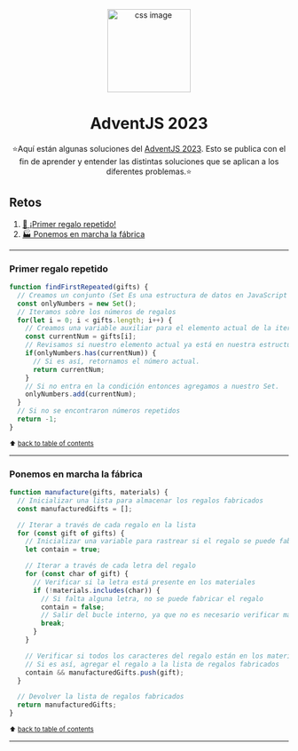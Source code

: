 <div align="center">
<img height="150"  src="https://res.cloudinary.com/dqd5x0s7w/image/upload/v1702933536/github/adventjs-logo_yyvhkp.png"  alt="css image">
<h1 align="center">AdventJS 2023</h1>
⭐️Aquí están algunas soluciones del <a target="_blank" href="https://adventjs.dev/es">AdventJS 2023</a>. Esto se publica con el fin de aprender y entender las distintas soluciones que se aplican a los diferentes problemas.⭐️
</div>

## Retos

1. [🎁 ¡Primer regalo repetido!](#Primer-regalo-repetido)
2. [🏭 Ponemos en marcha la fábrica](#Ponemos-en-marcha-la-fábrica)

---

### Primer regalo repetido

```js
function findFirstRepeated(gifts) {
  // Creamos un conjunto (Set Es una estructura de datos en JavaScript que representa una colección de valores únicos) para rastrear los números que hemos visto
  const onlyNumbers = new Set();
  // Iteramos sobre los números de regalos
  for(let i = 0; i < gifts.length; i++) {
    // Creamos una variable auxiliar para el elemento actual de la iteracion 
    const currentNum = gifts[i];
    // Revisamos si nuestro elemento actual ya está en nuestra estructura de datos Set.
    if(onlyNumbers.has(currentNum)) {
      // Si es así, retornamos el número actual.
      return currentNum;
    }
    // Si no entra en la condición entonces agregamos a nuestro Set. 
    onlyNumbers.add(currentNum);
  } 
  // Si no se encontraron números repetidos
  return -1;
}
```
<sup>⬆️ [back to table of contents](#tips) </sup>

---

### Ponemos en marcha la fábrica

```js
function manufacture(gifts, materials) {
  // Inicializar una lista para almacenar los regalos fabricados
  const manufacturedGifts = [];

  // Iterar a través de cada regalo en la lista
  for (const gift of gifts) {
    // Inicializar una variable para rastrear si el regalo se puede fabricar
    let contain = true;

    // Iterar a través de cada letra del regalo
    for (const char of gift) {
      // Verificar si la letra está presente en los materiales
      if (!materials.includes(char)) {
        // Si falta alguna letra, no se puede fabricar el regalo
        contain = false;
        // Salir del bucle interno, ya que no es necesario verificar más letras
        break;
      }
    }

    // Verificar si todos los caracteres del regalo están en los materiales
    // Si es así, agregar el regalo a la lista de regalos fabricados
    contain && manufacturedGifts.push(gift);
  }

  // Devolver la lista de regalos fabricados
  return manufacturedGifts;
}
```
<sup>⬆️ [back to table of contents](#tips) </sup>

---
